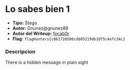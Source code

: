 # Lo sabes bien 1 #

- **Tipo:** Stego
- **Autor:** Gnunez@gnunez88 
- **Autor del Writeup:** [focab0r](https://github.com/focab0r)
- **Flag:** `flagHunters{c861720506cd605219db1075c4efc34c}`

### Descripcion ###

There is a hidden message in plain sight
